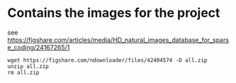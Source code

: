 # Contains the images for the project

see https://figshare.com/articles/media/HD_natural_images_database_for_sparse_coding/24167265/1


````
wget https://figshare.com/ndownloader/files/42404574 -O all.zip
unzip all.zip
rm all.zip
````
